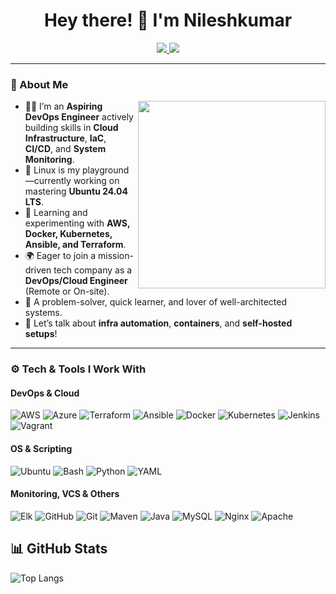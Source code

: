 <h1 align="center">Hey there! 👋 I'm Nileshkumar</h1>
<p align="center">
<a href="https://www.linkedin.com/in/contact-nilesh-jaiswar/" target="_blank">
  <img src="https://img.shields.io/badge/-Let's Connect on LinkedIn-blue?style=for-the-badge&logo=Linkedin&logoColor=white" />
</a>
<a href="mailto:nieljaiswar0@gmail.com" target="_blank">
  <img src="https://img.shields.io/badge/-Email Me-D14836?style=for-the-badge&logo=gmail&logoColor=white" />
</a>
</p>

---

### 🧠 About Me

<img align="right" height="300" src="https://raw.githubusercontent.com/iampavangandhi/iampavangandhi/master/gifs/coder.gif" />

- 🧑‍💻 I’m an **Aspiring DevOps Engineer** actively building skills in **Cloud Infrastructure**, **IaC**, **CI/CD**, and **System Monitoring**.  
- 🐧 Linux is my playground—currently working on mastering **Ubuntu 24.04 LTS**.
- 🌱 Learning and experimenting with **AWS, Docker, Kubernetes, Ansible, and Terraform**.
- 🌍 Eager to join a mission-driven tech company as a **DevOps/Cloud Engineer** (Remote or On-site).
- 🧩 A problem-solver, quick learner, and lover of well-architected systems.
- 💬 Let’s talk about **infra automation**, **containers**, and **self-hosted setups**!

---


### ⚙️ Tech & Tools I Work With

#### DevOps & Cloud
![AWS](https://img.shields.io/badge/AWS-%23FF9900.svg?style=for-the-badge&logo=amazonaws&logoColor=white)
![Azure](https://img.shields.io/badge/Azure-%230072C6.svg?style=for-the-badge&logo=azuredevops&logoColor=white)
![Terraform](https://img.shields.io/badge/Terraform-%235835CC.svg?style=for-the-badge&logo=terraform&logoColor=white)
![Ansible](https://img.shields.io/badge/Ansible-%231A1918.svg?style=for-the-badge&logo=ansible&logoColor=white)
![Docker](https://img.shields.io/badge/Docker-%230db7ed.svg?style=for-the-badge&logo=docker&logoColor=white)
![Kubernetes](https://img.shields.io/badge/K8s-%23326CE5.svg?style=for-the-badge&logo=kubernetes&logoColor=white)
![Jenkins](https://img.shields.io/badge/Jenkins-%232C5263.svg?style=for-the-badge&logo=jenkins&logoColor=white)
![Vagrant](https://img.shields.io/badge/vagrant-%231563FF.svg?style=for-the-badge&logo=vagrant&logoColor=white)

#### OS & Scripting
![Ubuntu](https://img.shields.io/badge/Ubuntu-24.04%20LTS-%23E95420?style=for-the-badge&logo=ubuntu&logoColor=white)
![Bash](https://img.shields.io/badge/Bash-%23121011.svg?style=for-the-badge&logo=gnu-bash&logoColor=white)
![Python](https://img.shields.io/badge/Python-Basics-%233776AB.svg?style=for-the-badge&logo=python&logoColor=white)
![YAML](https://img.shields.io/badge/YAML-%23CB171E.svg?style=for-the-badge&logo=yaml&logoColor=white)

#### Monitoring, VCS & Others

![Elk](https://img.shields.io/badge/-ElasticSearch-005571?style=for-the-badge&logo=elasticsearch) 
![GitHub](https://img.shields.io/badge/github-%23121011.svg?style=for-the-badge&logo=github&logoColor=white) 
![Git](https://img.shields.io/badge/git-%23F05033.svg?style=for-the-badge&logo=git&logoColor=white) ![Maven](https://img.shields.io/badge/Apache%20Maven-C71A36?style=for-the-badge&logo=Apache%20Maven&logoColor=white) 
![Java](https://img.shields.io/badge/java-%23ED8B00.svg?style=for-the-badge&logo=openjdk&logoColor=white) 
![MySQL](https://img.shields.io/badge/mysql-4479A1.svg?style=for-the-badge&logo=mysql&logoColor=white) 
![Nginx](https://img.shields.io/badge/nginx-%23009639.svg?style=for-the-badge&logo=nginx&logoColor=white) 
![Apache](https://img.shields.io/badge/apache-%23D42029.svg?style=for-the-badge&logo=apache&logoColor=white) 

## 📊 GitHub Stats

![Top Langs](https://github-readme-stats.vercel.app/api/top-langs/?username=gitnilesh99&theme=default_repocard&hide_border=false&include_all_commits=true&count_private=true&layout=compact)
